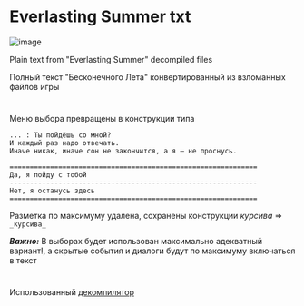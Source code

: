 # Everlasting Summer txt
![image](https://user-images.githubusercontent.com/52743561/211267338-f46a4c0f-3f24-4970-b84a-f43fac6a2357.png)

Plain text from "Everlasting Summer" decompiled files

Полный текст "Бесконечного Лета" конвертированный из взломанных файлов игры

#

Меню выбора превращены в конструкции типа

```
... : Ты пойдёшь со мной?
И каждый раз надо отвечать.
Иначе никак, иначе сон не закончится, а я – не проснусь.

=============================================================
Да, я пойду с тобой
-------------------------------------------------------------
Нет, я останусь здесь
=============================================================
```

Разметка по максимуму удалена, сохранены конструкции _курсива_ => ```_курсива_```

***Важно:*** В выборах будет использован максимально адекватный вариант!, а скрытые события и диалоги будут по максимуму включаться в текст

#
Использованный [декомпилятор](https://github.com/CensoredUsername/unrpyc)
